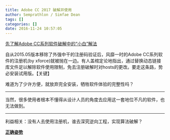 ```yaml
---
title: Adobe CC 2017 破解并使用
author: Semprathlon / Simfae Dean
tags: []
categories: []
date: 2016-11-24 10:57:05
---
```

[先了解Adobe CC系列软件破解中的“小白”解法](http://bbs.feng.com/read-htm-tid-9598762.html)  

自从2015.05版本移除了外强中干的注册码验证后，风靡一时的Adobe CC系列软件的注册机(by xforce)就被抛在一边。有人盖棺定论地指出，通过替换动态链接库文件足以解除软件使用限制，免去注册破解时对hosts的更改。要走这条路，势必安装试用版。【关键】   

难道为了少许方便，就放弃完全安装，牺牲软件体验的完整性吗？  

----

当然，很多使用者根本不懂得从设计人员的角度去应用这一套地位不凡的软件，也无法做到。

----

利益相关：没有人去使用注册机，谁去深究逆向工程，实现算法破解？


**[正确姿势](http://bbs.pcbeta.com/viewthread-1725303-1-1.html)**